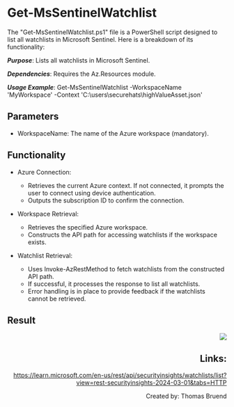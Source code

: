 # Get-MsSentinelWatchlist
The "Get-MsSentinelWatchlist.ps1" file is a PowerShell script designed to list all watchlists in Microsoft Sentinel. Here is a breakdown of its functionality:

***Purpose***: Lists all watchlists in Microsoft Sentinel.

***Dependencies***: Requires the Az.Resources module.

***Usage Example***: Get-MsSentinelWatchlist -WorkspaceName 'MyWorkspace' -Context 'C:\users\securehats\highValueAsset.json'

## Parameters
- WorkspaceName: The name of the Azure workspace (mandatory).

## Functionality
- Azure Connection:
    - Retrieves the current Azure context. If not connected, it prompts the user to connect using device authentication.
    - Outputs the subscription ID to confirm the connection.

- Workspace Retrieval:
    - Retrieves the specified Azure workspace.
    - Constructs the API path for accessing watchlists if the workspace exists.

- Watchlist Retrieval:
    - Uses Invoke-AzRestMethod to fetch watchlists from the constructed API path.
    - If successful, it processes the response to list all watchlists.
    - Error handling is in place to provide feedback if the watchlists cannot be retrieved.

## Result
<div style="text-align: right"><img src="https://github.com/Warfion/Sentinel/blob/main/Scripts/Watchlist/Get-MsSentinelWatchlist/image/image_1.png"</div>

## Links:
https://learn.microsoft.com/en-us/rest/api/securityinsights/watchlists/list?view=rest-securityinsights-2024-03-01&tabs=HTTP
                             
Created by: Thomas Bruend
